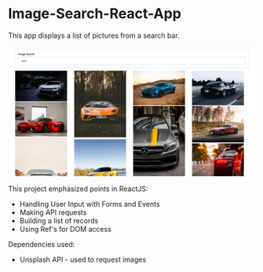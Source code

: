 # Image-Search-React-App

This app displays a list of pictures from a search bar.

![image-search-react-app](/image-search-react-app.png)

This project emphasized points in ReactJS:
* Handling User Input with Forms and Events
* Making API requests
* Building a list of records
* Using Ref's for DOM access

Dependencies used:
* Unsplash API - used to request images 